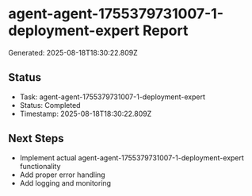 # agent-agent-1755379731007-1-deployment-expert Report

Generated: 2025-08-18T18:30:22.809Z

## Status
- Task: agent-agent-1755379731007-1-deployment-expert
- Status: Completed
- Timestamp: 2025-08-18T18:30:22.809Z

## Next Steps
- Implement actual agent-agent-1755379731007-1-deployment-expert functionality
- Add proper error handling
- Add logging and monitoring
